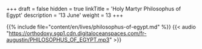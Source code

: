 +++
draft = false
hidden = true
linkTitle = 'Holy Martyr Philosophus of Egypt'
description = '13 June'
weight = 13
+++

{{% include file="content/en/lives/philosophus-of-egypt.md" %}}
{{< audio "https://orthodoxy.sgp1.cdn.digitaloceanspaces.com/fr-augustin/PHILOSOPHUS_OF_EGYPT.mp3" >}}

